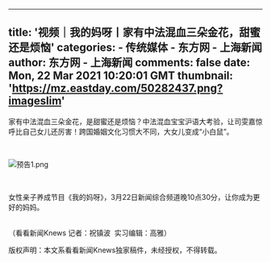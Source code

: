 
---
title: '视频｜我的妈呀丨家有中法混血三朵金花，甜蜜还是烦恼'
categories: 
    - 传统媒体
    - 东方网 - 上海新闻
author: 东方网 - 上海新闻
comments: false
date: Mon, 22 Mar 2021 10:20:01 GMT
thumbnail: 'https://mz.eastday.com/50282437.png?imageslim'
---

<div>   
<p>家有中法混血三朵金花，是甜蜜还是烦恼？中法混血宝宝沪语大考验，让司雯嘉惊呼比自己女儿还厉害！跨国婚姻文化习惯大不同，大女儿变成“小白鼠”。</p><p><br></p><p><img src="https://mz.eastday.com/50282437.png?imageslim" alt="预告1.png" referrerpolicy="no-referrer"></p><p><br></p><p>女性亲子养成节目《我的妈呀》，3月22日新闻综合频道晚10点30分，让你成为更好的妈妈。</p><p><br>（看看新闻Knews 记者：祝镇波  实习编辑：高雅）<br></p><p id="kankan_bq">版权声明：本文系看看新闻Knews独家稿件，未经授权，不得转载。</p>
                      
</div>
            